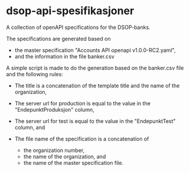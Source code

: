 # dsop-api-spesifikasjoner

A collection of openAPI specifications for the DSOP-banks.

The specifications are generated based on

- the master specification "Accounts API openapi v1.0.0-RC2.yaml",
- and the information in the file banker.csv

A simple script is made to do the generation based on the banker.csv file and the following rules:

- The title is a concatenation of the template title and the name of the organization,
- The server url for production is equal to the value in the "EndepunktProduksjon" column,
- The server url for test is equal to the value in the "EndepunktTest" column, and
- The file name of the specification is a concatenation of

  - the organization number,
  - the name of the organization, and
  - the name of the master specification file.
